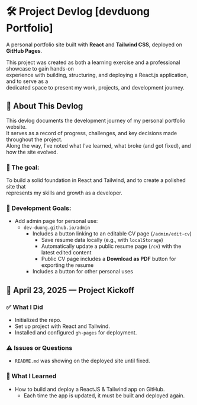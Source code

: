 # 🛠️ Project Devlog [devduong Portfolio]

A personal portfolio site built with **React** and **Tailwind CSS**, deployed on **GitHub Pages**.

This project was created as both a learning exercise and a professional showcase to gain hands-on  
experience with building, structuring, and deploying a React.js application, and to serve as a  
dedicated space to present my work, projects, and development journey.

## 📌 About This Devlog

This devlog documents the development journey of my personal portfolio website.  
It serves as a record of progress, challenges, and key decisions made throughout the project.  
Along the way, I’ve noted what I’ve learned, what broke (and got fixed), and how the site evolved.

### 🎯 The goal:

To build a solid foundation in React and Tailwind, and to create a polished site that  
represents my skills and growth as a developer.

### 🥅 Development Goals:

- Add admin page for personal use:
  - `dev-duong.github.io/admin`
    - Includes a button linking to an editable CV page (`/admin/edit-cv`)
      - Save resume data locally (e.g., with `localStorage`)
      - Automatically update a public resume page (`/cv`) with the latest edited content
      - Public CV page includes a **Download as PDF** button for exporting the resume
    - Includes a button for other personal uses

## 📅 April 23, 2025 — Project Kickoff

### ✅ What I Did

- Initialized the repo.
- Set up project with React and Tailwind.
- Installed and configured `gh-pages` for deployment.

### ⚠️ Issues or Questions

- `README.md` was showing on the deployed site until fixed.

### 🧠 What I Learned

- How to build and deploy a ReactJS & Tailwind app on GitHub.
  - Each time the app is updated, it must be built and deployed again.
